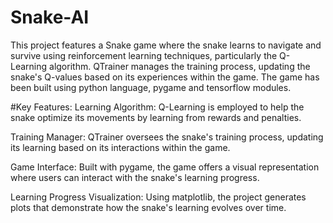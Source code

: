 # Snake-AI
This project features a Snake game where the snake learns to navigate and survive using reinforcement learning techniques, particularly the Q-Learning algorithm. QTrainer manages the training process, updating the snake's Q-values based on its experiences within the game.
The game has been built using python language, pygame and tensorflow modules.

#Key Features:
Learning Algorithm: Q-Learning is employed to help the snake optimize its movements by learning from rewards and penalties.

Training Manager: QTrainer oversees the snake's training process, updating its learning based on its interactions within the game.

Game Interface: Built with pygame, the game offers a visual representation where users can interact with the snake's learning progress.

Learning Progress Visualization: Using matplotlib, the project generates plots that demonstrate how the snake's learning evolves over time.

